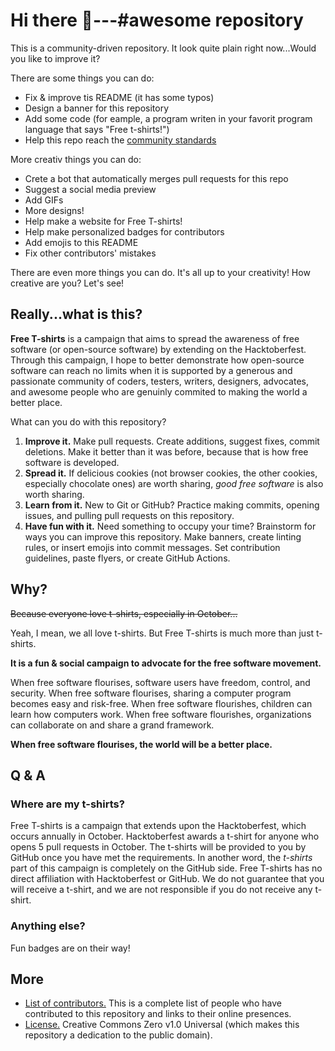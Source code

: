 # Hi there :wave:---#awesome repository

This is a community-driven repository. It look quite plain right now...Would you like to improve it?

There are some things you can do:
- Fix & improve tis README (it has some typos)
- Design a banner for this repository
- Add some code (for eample, a program writen in your favorit program language that says "Free t-shirts!")
- Help this repo reach the [community standards](https://opensource.guide/)

More creativ things you can do:
- Crete a bot that automatically merges pull requests for this repo
- Suggest a social media preview
- Add GIFs
- More designs!
- Help make a website for Free T-shirts!
- Help make personalized badges for contributors
- Add emojis to this README
- Fix other contributors' mistakes

There are even more things you can do. It's all up to your creativity! How creative are you? Let's see!

## Really...what is this?

**Free T-shirts** is a campaign that aims to spread the awareness of free software (or open-source software) by extending on the Hacktoberfest. Through this campaign, I hope to better demonstrate how open-source software can reach no limits when it is supported by a generous and passionate community of coders, testers, writers, designers, advocates, and awesome people who are genuinly commited to making the world a better place.

What can you do with this repository?

1. **Improve it.** Make pull requests. Create additions, suggest fixes, commit deletions. Make it better than it was before, because that is how free software is developed.
2. **Spread it.** If delicious cookies (not browser cookies, the other cookies, especially chocolate ones) are worth sharing, _good free software_ is also worth sharing.
3. **Learn from it.** New to Git or GitHub? Practice making commits, opening issues, and pulling pull requests on this repository.
4. **Have fun with it.** Need something to occupy your time? Brainstorm for ways you can improve this repository. Make banners, create linting rules, or insert emojis into commit messages. Set contribution guidelines, paste flyers, or create GitHub Actions.

## Why?

~~Because everyone love t-shirts, especially in October...~~

Yeah, I mean, we all love t-shirts. But Free T-shirts is much more than just t-shirts.

**It is a fun & social campaign to advocate for the free software movement.**

When free software flourises, software users have freedom, control, and security. When free software flourises, sharing a computer program becomes easy and risk-free. When free software flourishes, children can learn how computers work. When free software flourishes, organizations can collaborate on and share a grand framework.

**When free software flourises, the world will be a better place.**

## Q & A

### Where are my t-shirts?

Free T-shirts is a campaign that extends upon the Hacktoberfest, which occurs annually in October. Hacktoberfest awards a t-shirt for anyone who opens 5 pull requests in October. The t-shirts will be provided to you by GitHub once you have met the requirements. In another word, the _t-shirts_ part of this campaign is completely on the GitHub side. Free T-shirts has no direct affiliation with Hacktoberfest or GitHub. We do not guarantee that you will receive a t-shirt, and we are not responsible if you do not receive any t-shirt.

### Anything else?

Fun badges are on their way!

## More

- [List of contributors.](CONTRIBUTORS.md) This is a complete list of people who have contributed to this repository and links to their online presences.
- [License.](LICENSE) Creative Commons Zero v1.0 Universal (which makes this repository a dedication to the public domain).
